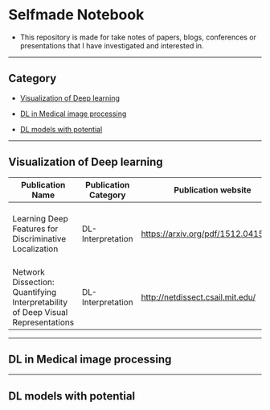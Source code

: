 # Selfmade Notebook

* This repository is made for take notes of papers, blogs, conferences or presentations that I have investigated and interested in.
---------------------------------------------------------------------------------------------------------------------------------
## Category

* [Visualization of Deep learning](#jump1)

* [DL in Medical image processing](#jump2)

* [DL models with potential](#jump3)

--------------------------------------------------------------------

## <span id="jump1"> Visualization of Deep learning </span>

| Publication Name | Publication Category | Publication website | Core Ideas |
| ---------------- | -------------------- | ------------------- | ---------- |
| Learning Deep Features for Discriminative Localization | DL-Interpretation | https://arxiv.org/pdf/1512.04150.pdf | Through GAP to activate the biggest contribution parts |
| Network Dissection: Quantifying Interpretability of Deep Visual Representations | DL-Interpretation | http://netdissect.csail.mit.edu/ | Under-Investigating |


--------------------------------------------------------------------

## <span id="jump2"> DL in Medical image processing </span>

--------------------------------------------------------------------

## <span id="jump3"> DL models with potential </span>

